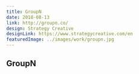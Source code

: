 ```yaml
---
title: GroupN
date: 2018-08-13
link: http://groupn.co/
design: Strategy Creative
designLink: https://www.strategycreative.com/en
featuredImage: ../images/work/groupn.jpg
---
```


## GroupN
